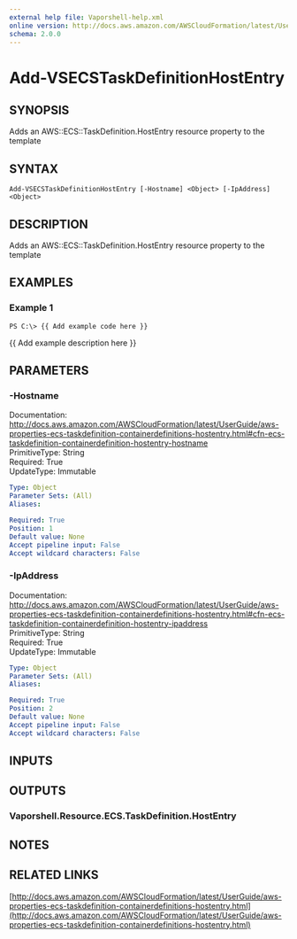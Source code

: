 ```yaml
---
external help file: Vaporshell-help.xml
online version: http://docs.aws.amazon.com/AWSCloudFormation/latest/UserGuide/aws-properties-ecs-taskdefinition-containerdefinitions-hostentry.html
schema: 2.0.0
---
```


# Add-VSECSTaskDefinitionHostEntry

## SYNOPSIS
Adds an AWS::ECS::TaskDefinition.HostEntry resource property to the template

## SYNTAX

```
Add-VSECSTaskDefinitionHostEntry [-Hostname] <Object> [-IpAddress] <Object>
```

## DESCRIPTION
Adds an AWS::ECS::TaskDefinition.HostEntry resource property to the template

## EXAMPLES

### Example 1
```
PS C:\> {{ Add example code here }}
```

{{ Add example description here }}

## PARAMETERS

### -Hostname
Documentation: http://docs.aws.amazon.com/AWSCloudFormation/latest/UserGuide/aws-properties-ecs-taskdefinition-containerdefinitions-hostentry.html#cfn-ecs-taskdefinition-containerdefinition-hostentry-hostname    
PrimitiveType: String    
Required: True    
UpdateType: Immutable

```yaml
Type: Object
Parameter Sets: (All)
Aliases: 

Required: True
Position: 1
Default value: None
Accept pipeline input: False
Accept wildcard characters: False
```

### -IpAddress
Documentation: http://docs.aws.amazon.com/AWSCloudFormation/latest/UserGuide/aws-properties-ecs-taskdefinition-containerdefinitions-hostentry.html#cfn-ecs-taskdefinition-containerdefinition-hostentry-ipaddress    
PrimitiveType: String    
Required: True    
UpdateType: Immutable

```yaml
Type: Object
Parameter Sets: (All)
Aliases: 

Required: True
Position: 2
Default value: None
Accept pipeline input: False
Accept wildcard characters: False
```

## INPUTS

## OUTPUTS

### Vaporshell.Resource.ECS.TaskDefinition.HostEntry

## NOTES

## RELATED LINKS

[http://docs.aws.amazon.com/AWSCloudFormation/latest/UserGuide/aws-properties-ecs-taskdefinition-containerdefinitions-hostentry.html](http://docs.aws.amazon.com/AWSCloudFormation/latest/UserGuide/aws-properties-ecs-taskdefinition-containerdefinitions-hostentry.html)


